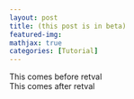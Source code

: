 ```yaml
---
layout: post
title: (this post is in beta)
featured-img:
mathjax: true
categories: [Tutorial]
---
```

<html>
<head>

  <script src="https://code.jquery.com/jquery-3.2.1.min.js"></script>
  <script type=text/javascript>
      $(document).ready(function(){
          $.getJSON(
              "http://35.226.182.38/",
              {format: "json"})
              .done(
                  function(data) {
                      var plot_id = data.stuff;
                      $("#retval").html( "<strong>" + plot_id + "</strong>" );
                  }
              );
      });
  </script>


</head>


<body>
This comes before retval
<div id="retval"></div>
This comes after retval
</body>
</html>
